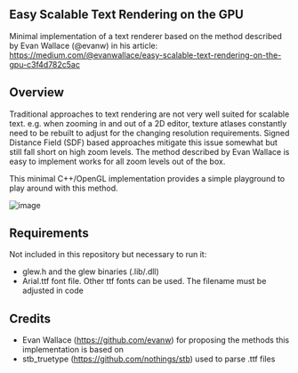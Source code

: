 ## Easy Scalable Text Rendering on the GPU
Minimal implementation of a text renderer based on the method described by Evan Wallace (@evanw) in his article:
https://medium.com/@evanwallace/easy-scalable-text-rendering-on-the-gpu-c3f4d782c5ac

## Overview
Traditional approaches to text rendering are not very well suited for scalable text.
e.g. when zooming in and out of a 2D editor, texture atlases constantly need to be rebuilt to adjust for the changing resolution requirements. Signed Distance Field (SDF) based approaches mitigate this issue somewhat but still fall short on high zoom levels.
The method described by Evan Wallace is easy to implement works for all zoom levels out of the box.

This minimal C++/OpenGL implementation provides a simple playground to play around with this method.

![image](https://github.com/alektron/ScalableText/assets/9118389/1f5a275a-8427-43a3-a7a0-6436d7466981)

## Requirements
Not included in this repository but necessary to run it:
- glew.h and the glew binaries (.lib/.dll)
- Arial.ttf font file. Other ttf fonts can be used. The filename must be adjusted in code

## Credits
- Evan Wallace (https://github.com/evanw) for proposing the methods this implementation is based on
- stb_truetype (https://github.com/nothings/stb) used to parse .ttf files
